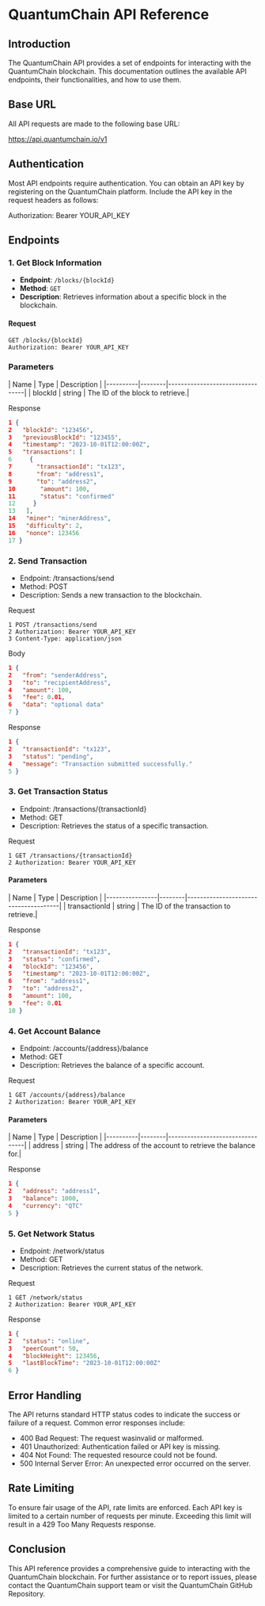 # QuantumChain API Reference

## Introduction

The QuantumChain API provides a set of endpoints for interacting with the QuantumChain blockchain. This documentation outlines the available API endpoints, their functionalities, and how to use them.

## Base URL

All API requests are made to the following base URL:

https://api.quantumchain.io/v1


## Authentication

Most API endpoints require authentication. You can obtain an API key by registering on the QuantumChain platform. Include the API key in the request headers as follows:

Authorization: Bearer YOUR_API_KEY


## Endpoints

### 1. Get Block Information

- **Endpoint**: `/blocks/{blockId}`
- **Method**: `GET`
- **Description**: Retrieves information about a specific block in the blockchain.

#### Request

```http
GET /blocks/{blockId}
Authorization: Bearer YOUR_API_KEY
```

### Parameters
| Name | Type | Description | |----------|--------|---------------------------------| | blockId | string | The ID of the block to retrieve.|

Response
```json
1 {
2   "blockId": "123456",
3   "previousBlockId": "123455",
4   "timestamp": "2023-10-01T12:00:00Z",
5   "transactions": [
6     {
7       "transactionId": "tx123",
8       "from": "address1",
9       "to": "address2",
10       "amount": 100,
11       "status": "confirmed"
12     }
13   ],
14   "miner": "minerAddress",
15   "difficulty": 2,
16   "nonce": 123456
17 }
```

### 2. Send Transaction
- Endpoint: /transactions/send
- Method: POST
- Description: Sends a new transaction to the blockchain.

Request
```http
1 POST /transactions/send
2 Authorization: Bearer YOUR_API_KEY
3 Content-Type: application/json
```

Body
```json
1 {
2   "from": "senderAddress",
3   "to": "recipientAddress",
4   "amount": 100,
5   "fee": 0.01,
6   "data": "optional data"
7 }
```

Response
```json
1 {
2   "transactionId": "tx123",
3   "status": "pending",
4   "message": "Transaction submitted successfully."
5 }
```

### 3. Get Transaction Status
- Endpoint: /transactions/{transactionId}
- Method: GET
- Description: Retrieves the status of a specific transaction.

Request
```http
1 GET /transactions/{transactionId}
2 Authorization: Bearer YOUR_API_KEY
```

#### Parameters
| Name | Type | Description | |----------------|--------|--------------------------------------| | transactionId | string | The ID of the transaction to retrieve.|

Response
```json
1 {
2   "transactionId": "tx123",
3   "status": "confirmed",
4   "blockId": "123456",
5   "timestamp": "2023-10-01T12:00:00Z",
6   "from": "address1",
7   "to": "address2",
8   "amount": 100,
9   "fee": 0.01
10 }
```

### 4. Get Account Balance
- Endpoint: /accounts/{address}/balance
- Method: GET
- Description: Retrieves the balance of a specific account.

Request
```http
1 GET /accounts/{address}/balance
2 Authorization: Bearer YOUR_API_KEY
```

#### Parameters
| Name | Type | Description | |----------|--------|---------------------------------| | address | string | The address of the account to retrieve the balance for.|

Response
```json
1 {
2   "address": "address1",
3   "balance": 1000,
4   "currency": "QTC"
5 }
```

### 5. Get Network Status
- Endpoint: /network/status
- Method: GET
- Description: Retrieves the current status of the network.

Request
```http
1 GET /network/status
2 Authorization: Bearer YOUR_API_KEY
```

Response
```json
1 {
2   "status": "online",
3   "peerCount": 50,
4   "blockHeight": 123456,
5   "lastBlockTime": "2023-10-01T12:00:00Z"
6 }
```

## Error Handling
The API returns standard HTTP status codes to indicate the success or failure of a request. Common error responses include:

- 400 Bad Request: The request wasinvalid or malformed.
- 401 Unauthorized: Authentication failed or API key is missing.
- 404 Not Found: The requested resource could not be found.
- 500 Internal Server Error: An unexpected error occurred on the server.

## Rate Limiting
To ensure fair usage of the API, rate limits are enforced. Each API key is limited to a certain number of requests per minute. Exceeding this limit will result in a 429 Too Many Requests response.

## Conclusion
This API reference provides a comprehensive guide to interacting with the QuantumChain blockchain. For further assistance or to report issues, please contact the QuantumChain support team or visit the QuantumChain GitHub Repository.
